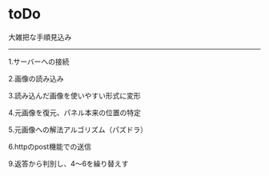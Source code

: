 # toDo

大雑把な手順見込み

***

1.サーバーへの接続

2.画像の読み込み

3.読み込んだ画像を使いやすい形式に変形

4.元画像を復元、パネル本来の位置の特定

5.元画像への解法アルゴリズム（パズドラ）

6.httpのpost機能での送信

9.返答から判別し、4〜6を繰り替えす
